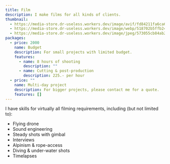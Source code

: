 ```yaml
---
title: Film
description: I make films for all kinds of clients.
thumbnail:
  - https://media-store.dr-useless.workers.dev/image/avif/fd84211fa6ca66ebd63216cd593615ea984701509ad9bda8ea2985158002201c
  - https://media-store.dr-useless.workers.dev/image/webp/518702b5ffb24708cd5a6b657ef73d90392df0bd493a4a097d44109f1364ec09
  - https://media-store.dr-useless.workers.dev/image/jpeg/573055cb84ab22846d83b8a9864c80e57e98dd4b065e4fc9a42f39c9137c2f85
packages:
  - price: 2000
    name: Budget
    description: For small projects with limited budget.
    features:
      - name: 8 hours of shooting
        description: ""
      - name: Cutting & post-production
        description: 225.- per hour
  - price: ""
    name: Multi-day project
    description: For bigger projects, please contact me for a quote.
    features: []
---
```

I have skills for virtually all filming requirements, including (but not limited to):

* Flying drone
* Sound engineering
* Steady shots with gimbal
* Interviews
* Alpinism & rope-access
* Diving & under-water shots
* Timelapses